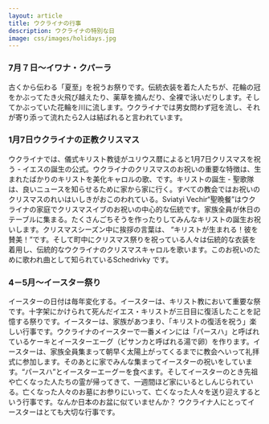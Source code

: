 ```yaml
---
layout: article
title: ウクライナの行事
description: ウクライナの特別な日
image: css/images/holidays.jpg
---
```


### 7月７日～イワナ・クパーラ
古くから伝わる「夏至」を祝うお祭りです。伝統衣装を着た人たちが、花輪の冠をかぶってたき火飛び越えたり、薬草を摘んだり、全裸で泳いだりします。そしてかぶっていた花輪を川に流します。ウクライナでは男女問わず冠を流し、それが寄り添って流れたら2人は結ばれると言われています。

<div class="lazyload">
<!--
<a title="By Трутовский Константин Александрович [Public domain], via Wikimedia Commons" href="https://commons.wikimedia.org/wiki/File%3A%D0%A3%D0%BA%D1%80%D0%B0%D0%B8%D0%BD%D1%81%D0%BA%D0%B0%D1%8F_%D0%BD%D0%BE%D1%87%D1%8C_Color.jpg"><img width="512" alt="Украинская ночь Color" src="https://upload.wikimedia.org/wikipedia/commons/c/c6/%D0%A3%D0%BA%D1%80%D0%B0%D0%B8%D0%BD%D1%81%D0%BA%D0%B0%D1%8F_%D0%BD%D0%BE%D1%87%D1%8C_Color.jpg"/></a>
-->
</div>

### 1月7日ウクライナの正教クリスマス
ウクライナでは、儀式キリスト教徒がユリウス暦によると1月7日クリスマスを祝う - イエスの誕生の公式。ウクライナのクリスマスのお祝いの重要な特徴は、生まれたばかりのキリストを美化キャロルの歌、です。キリストの誕生 - 聖歌隊は、良いニュースを知らせるために家から家に行く。すべての教会ではお祝いのクリスマスのれいはいしきがおこのわれている。Sviatyi Vechir“聖晩餐”はウクライナの家庭でクリスマスイブのお祝いの中心的な伝統です。家族全員が休日のテーブルに集まる。たくさんごちそうを作ったりしてみんなキリストの誕生お祝いします。クリスマスシーズン中に挨拶の言葉は、 “キリストが生まれる！彼を賛美！”です。そして町中にクリスマス祭りを祝っている人々は伝統的な衣装を着用し、伝統的なウクライナのクリスマスキャロルを歌います。このお祝いのために歌われ曲として知られているSchedrivky です。

<div class="lazyload">
<!--
<p><a href="https://commons.wikimedia.org/wiki/File:%D0%9F%D0%B0%D1%80%D0%B0%D0%B4_%D0%B2%D1%83%D0%BB%D0%B8%D1%87%D0%BD%D0%B8%D1%85_%D0%B2%D0%B5%D1%80%D1%82%D0%B5%D0%BF_%D0%B2._%D0%9B%D1%8C%D0%B2_%D0%B2..jpg#/media/File:%D0%9F%D0%B0%D1%80%D0%B0%D0%B4_%D0%B2%D1%83%D0%BB%D0%B8%D1%87%D0%BD%D0%B8%D1%85_%D0%B2%D0%B5%D1%80%D1%82%D0%B5%D0%BF_%D0%B2._%D0%9B%D1%8C%D0%B2_%D0%B2..jpg"><img src="https://upload.wikimedia.org/wikipedia/commons/6/61/%D0%9F%D0%B0%D1%80%D0%B0%D0%B4_%D0%B2%D1%83%D0%BB%D0%B8%D1%87%D0%BD%D0%B8%D1%85_%D0%B2%D0%B5%D1%80%D1%82%D0%B5%D0%BF_%D0%B2._%D0%9B%D1%8C%D0%B2_%D0%B2..jpg" alt="Парад вуличних вертепів, м. Львів" height="638" width="891"></a></p>
-->
</div>

### 4－5月～イースター祭り
イースターの日付は毎年変化する。イースターは、キリスト教において重要な祭です。十字架にかけられて死んだイエス・キリストが三日目に復活したことを記憶する祭りです。イースターは、家族があつまり、「キリストの復活を祝う」楽しい行事です。ウクライナのイースターで一番メインには「パースハ」と呼ばれているケーキとイースターエーグ（ピサンカと呼ばれる湯で卵）を作ります。イースターは、家族全員集まって朝早く太陽上がってくるまでに教会へいって礼拝式に参加します。そのあとに家でみんな集まってイースターの祝いをしています。“パースハ”とイースターエーグーを食べます。そしてイースターのとき先祖や亡くなった人たちの霊が帰ってきて、一週間ほど家にいるとしんじられている。亡くなった人々のお墓にお参りにいって、亡くなった人々を送り迎えするという行事です。なんか日本のお盆に似ていませんか？ ウクライナ人にとってイースターはとても大切な行事です。

<div class="lazyload">
<!--
<p><a href="https://uk.wikipedia.org/wiki/%D0%A4%D0%B0%D0%B9%D0%BB:%D0%9C%D0%B8%D0%BA%D0%BE%D0%BB%D0%B0_%D0%9F%D0%B8%D0%BC%D0%BE%D0%BD%D0%B5%D0%BD%D0%BA%D0%BE._%D0%92%D0%B5%D0%BB%D0%B8%D0%BA%D0%BE%D0%B4%D0%BD%D1%8F_%D1%83%D1%82%D1%80%D0%B5%D0%BD%D1%8F.jpg#/media/File:%D0%9C%D0%B8%D0%BA%D0%BE%D0%BB%D0%B0_%D0%9F%D0%B8%D0%BC%D0%BE%D0%BD%D0%B5%D0%BD%D0%BA%D0%BE._%D0%92%D0%B5%D0%BB%D0%B8%D0%BA%D0%BE%D0%B4%D0%BD%D1%8F_%D1%83%D1%82%D1%80%D0%B5%D0%BD%D1%8F.jpg"><img src="https://upload.wikimedia.org/wikipedia/uk/5/50/%D0%9C%D0%B8%D0%BA%D0%BE%D0%BB%D0%B0_%D0%9F%D0%B8%D0%BC%D0%BE%D0%BD%D0%B5%D0%BD%D0%BA%D0%BE._%D0%92%D0%B5%D0%BB%D0%B8%D0%BA%D0%BE%D0%B4%D0%BD%D1%8F_%D1%83%D1%82%D1%80%D0%B5%D0%BD%D1%8F.jpg" alt="Микола Пимоненко. Великодня утреня.jpg"></a></p>
-->
</div>

